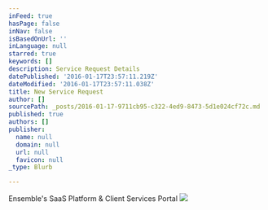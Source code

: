 ```yaml
---
inFeed: true
hasPage: false
inNav: false
isBasedOnUrl: ''
inLanguage: null
starred: true
keywords: []
description: Service Request Details
datePublished: '2016-01-17T23:57:11.219Z'
dateModified: '2016-01-17T23:57:11.038Z'
title: New Service Request
author: []
sourcePath: _posts/2016-01-17-9711cb95-c322-4ed9-8473-5d1e024cf72c.md
published: true
authors: []
publisher:
  name: null
  domain: null
  url: null
  favicon: null
_type: Blurb

---
```

Ensemble's SaaS Platform & Client Services Portal
![](https://s3-us-west-2.amazonaws.com/the-grid-img/p/b0bfe59fbb41100036f3a34ff42b18e4accb976a.png)